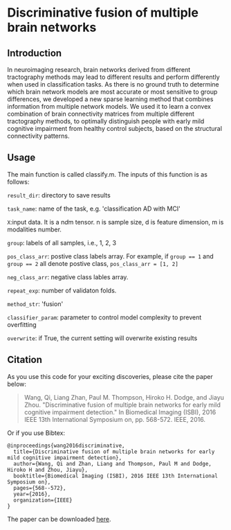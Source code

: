 # Discriminative fusion of multiple brain networks

## Introduction

In neuroimaging research, brain networks derived from different tractography methods may lead to different results and perform differently when used in classification tasks. As there is no ground truth to determine which brain network models are most accurate or most sensitive to group differences, we developed a new sparse learning method that combines information from multiple network models. We used it to learn a convex combination of brain connectivity matrices from multiple different tractography methods, to optimally distinguish people with early mild cognitive  impairment from  healthy control subjects, based on the structural connectivity patterns. 

## Usage
The main function is called classify.m. The inputs of this function is as follows: 

`result_dir`: directory to save results

`task_name`: name of the task, e.g. 'classification AD with MCI'

`X`:input data. It is a n*d*m tensor. n is sample size, d is feature dimension, m is modalities number.

`group`: labels of all samples, i.e., 1, 2, 3

`pos_class_arr`: postive class labels array. For example, if `group == 1` and `group == 2` all denote postive class, `pos_class_arr = [1, 2]` 

`neg_class_arr`: negative class lables array.

`repeat_exp`: number of validaton folds. 

`method_str`: 'fusion'

`classifier_param`: parameter to control model complexity to prevent overfitting

`overwrite`: if True, the current setting will overwrite existing results

## Citation

As you use this code for your exciting discoveries, please cite the paper below:

> Wang, Qi, Liang Zhan, Paul M. Thompson, Hiroko H. Dodge, and Jiayu Zhou. "Discriminative fusion of multiple brain networks for early mild cognitive impairment detection." In Biomedical Imaging (ISBI), 2016 IEEE 13th International Symposium on, pp. 568-572. IEEE, 2016.

Or if you use Bibtex:

```
@inproceedings{wang2016discriminative,
  title={Discriminative fusion of multiple brain networks for early mild cognitive impairment detection},
  author={Wang, Qi and Zhan, Liang and Thompson, Paul M and Dodge, Hiroko H and Zhou, Jiayu},
  booktitle={Biomedical Imaging (ISBI), 2016 IEEE 13th International Symposium on},
  pages={568--572},
  year={2016},
  organization={IEEE}
}
```

The paper can be downloaded [here](http://jiayuzhou.github.io/papers/qwangISBI16.pdf). 
